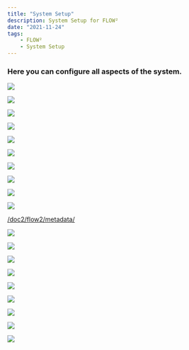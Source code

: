 ```yaml
---
title: "System Setup"
description: System Setup for FLOW²
date: "2021-11-24"
tags: 
    - FLOW²
    - System Setup
---
```


### Here you can configure all aspects of the system.

![](/_images/doc2/FLOW²_Setup-items-1024x374.png)

![](/_images/doc2/FLOW²_Announcements.png)

![](/_images/doc2/FLOW²_Assets.png)

![](/_images/doc2/FLOW²_Document-types.png)

![](/_images/doc2/FLOW²_Global-ACLs.png)

![](/_images/doc2/FLOW²_Groups.png)

![](/_images/doc2/FLOW²_Indexes.png)

![](/_images/doc2/FLOW²_Key-management.png)

![](/_images/doc2/FLOW²_Mailing-profiles.png)

![](/_images/doc2/FLOW²_Metadata-types.png)

[/doc2/flow2/metadata/](/flow2/metadata/#here-you-can-configure-all-aspects-of-the-system)

![](/_images/doc2/FLOW²_Quotas.png)

![](/_images/doc2/FLOW²_Roles.png)

![](/_images/doc2/FLOW²_Settings.png)

![](/_images/doc2/FLOW²_Smart-links.png)

![](/_images/doc2/FLOW²_Sources.png)

![](/_images/doc2/FLOW²_Themes.png)

![](/_images/doc2/FLOW²_Users.png)

![](/_images/doc2/FLOW²_Web-links.png)

![](/_images/doc2/FLOW²_Workflows.png)
